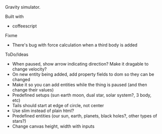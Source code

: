 Gravity simulator.

Built with
* coffeescript

Fixme
* There's bug with force calculation when a third body is added

ToDo/Ideas
* When paused, show arrow indicating direction? Make it dragable to change velocity?
* On new entity being added, add property fields to dom so they can be changed
* Make it so you can add entities while the thing is paused (and then change their values)
* Predefined setups (sun earth moon, dual star, solar system?, 3 body, etc)
* Tails should start at edge of circle, not center
* Use slim instead of plain html?
* Predefined entities (our sun, earth, planets, black holes?, other types of stars?)
* Change canvas height, width with inputs
